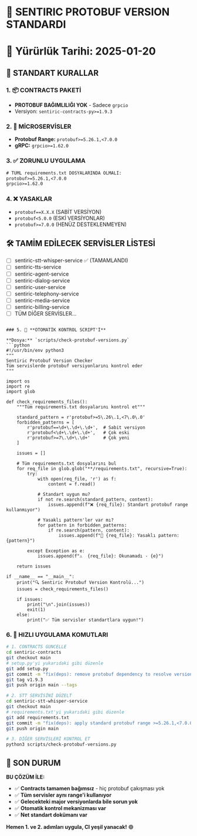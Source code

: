 # 🚀 SENTIRIC PROTOBUF VERSION STANDARDI
# 📅 Yürürlük Tarihi: 2025-01-20

## 🎯 STANDART KURALLAR

### 1. 📦 CONTRACTS PAKETİ
- **PROTOBUF BAĞIMLILIĞI YOK** - Sadece `grpcio`
- Versiyon: `sentiric-contracts-py>=1.9.3`

### 2. 🔧 MİCROSERVİSLER
- **Protobuf Range:** `protobuf>=5.26.1,<7.0.0`
- **gRPC:** `grpcio>=1.62.0`

### 3. ✅ ZORUNLU UYGULAMA
```txt
# TÜML requirements.txt DOSYALARINDA OLMALI:
protobuf>=5.26.1,<7.0.0
grpcio>=1.62.0
```

### 4. ❌ YASAKLAR
- `protobuf==X.X.X` (SABİT VERSİYON)
- `protobuf<5.0.0` (ESKİ VERSİYONLAR)
- `protobuf>=7.0.0` (HENÜZ DESTEKLENMEYEN)

## 🛠 TAMİM EDİLECEK SERVİSLER LİSTESİ

- [ ] sentiric-stt-whisper-service ✅ (TAMAMLANDI)
- [ ] sentiric-tts-service
- [ ] sentiric-agent-service  
- [ ] sentiric-dialog-service
- [ ] sentiric-user-service
- [ ] sentiric-telephony-service
- [ ] sentiric-media-service
- [ ] sentiric-billing-service
- [ ] TÜM DİĞER SERVİSLER...
```

### 5. 🔄 **OTOMATİK KONTROL SCRIPT'İ**

**Dosya:** `scripts/check-protobuf-versions.py`
```python
#!/usr/bin/env python3
"""
Sentiric Protobuf Version Checker
Tüm servislerde protobuf versiyonlarını kontrol eder
"""

import os
import re
import glob

def check_requirements_files():
    """Tüm requirements.txt dosyalarını kontrol et"""
    
    standard_pattern = r'protobuf>=5\.26\.1,<7\.0\.0'
    forbidden_patterns = [
        r'protobuf==\d+\.\d+\.\d+',  # Sabit versiyon
        r'protobuf<\d+\.\d+\.\d+',   # Çok eski
        r'protobuf>=7\.\d+\.\d+'     # Çok yeni
    ]
    
    issues = []
    
    # Tüm requirements.txt dosyalarını bul
    for req_file in glob.glob("**/requirements.txt", recursive=True):
        try:
            with open(req_file, 'r') as f:
                content = f.read()
                
            # Standart uygun mu?
            if not re.search(standard_pattern, content):
                issues.append(f"❌ {req_file}: Standart protobuf range kullanmıyor")
                
            # Yasaklı pattern'ler var mı?
            for pattern in forbidden_patterns:
                if re.search(pattern, content):
                    issues.append(f"🚫 {req_file}: Yasaklı pattern: {pattern}")
                    
        except Exception as e:
            issues.append(f"⚠️  {req_file}: Okunamadı - {e}")
    
    return issues

if __name__ == "__main__":
    print("🔍 Sentiric Protobuf Version Kontrolü...")
    issues = check_requirements_files()
    
    if issues:
        print("\n".join(issues))
        exit(1)
    else:
        print("✅ Tüm servisler standartlara uygun!")
```

### 6. 🚀 **HIZLI UYGULAMA KOMUTLARI**

```bash
# 1. CONTRACTS GÜNCELLE
cd sentiric-contracts
git checkout main
# setup.py'yi yukarıdaki gibi düzenle
git add setup.py
git commit -m "fix(deps): remove protobuf dependency to resolve version conflicts"
git tag v1.9.3
git push origin main --tags

# 2. STT SERVİSİNİ DÜZELT
cd sentiric-stt-whisper-service  
git checkout main
# requirements.txt'yi yukarıdaki gibi düzenle
git add requirements.txt
git commit -m "fix(deps): apply standard protobuf range >=5.26.1,<7.0.0"
git push origin main

# 3. DİĞER SERVİSLERİ KONTROL ET
python3 scripts/check-protobuf-versions.py
```

## 🎉 **SON DURUM**

**BU ÇÖZÜM İLE:**
- ✅ **Contracts tamamen bağımsız** - hiç protobuf çakışması yok
- ✅ **Tüm servisler aynı range'i kullanıyor** 
- ✅ **Gelecekteki major versiyonlarda bile sorun yok**
- ✅ **Otomatik kontrol mekanizması var**
- ✅ **Net standart dokümanı var**

**Hemen 1. ve 2. adımları uygula, CI yeşil yanacak!** 🟢